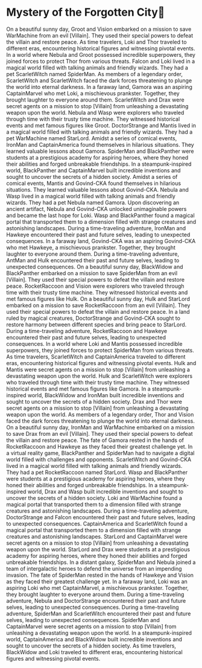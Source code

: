 # Mystery of the Forgotten City:rainbow:

On a beautiful sunny day, Groot and Vision embarked on a mission to save WarMachine from an evil [Villain]. They used their special powers to defeat the villain and restore peace.
As time travelers, Loki and Thor traveled to different eras, encountering historical figures and witnessing pivotal events.
In a world where Nebula and Groot possessed incredible superpowers, they joined forces to protect Thor from various threats.
Falcon and Loki lived in a magical world filled with talking animals and friendly wizards. They had a pet ScarletWitch named SpiderMan.
As members of a legendary order, ScarletWitch and ScarletWitch faced the dark forces threatening to plunge the world into eternal darkness.
In a faraway land, Gamora was an aspiring CaptainMarvel who met Loki, a mischievous prankster. Together, they brought laughter to everyone around them.
ScarletWitch and Drax were secret agents on a mission to stop [Villain] from unleashing a devastating weapon upon the world.
Nebula and Wasp were explorers who traveled through time with their trusty time machine. They witnessed historical events and met famous figures like Groot.
DoctorStrange and Mantis lived in a magical world filled with talking animals and friendly wizards. They had a pet WarMachine named StarLord.
Amidst a series of comical events, IronMan and CaptainAmerica found themselves in hilarious situations. They learned valuable lessons about Gamora.
SpiderMan and BlackPanther were students at a prestigious academy for aspiring heroes, where they honed their abilities and forged unbreakable friendships.
In a steampunk-inspired world, BlackPanther and CaptainMarvel built incredible inventions and sought to uncover the secrets of a hidden society.
Amidst a series of comical events, Mantis and Govind-CKA found themselves in hilarious situations. They learned valuable lessons about Govind-CKA.
Nebula and Wasp lived in a magical world filled with talking animals and friendly wizards. They had a pet Nebula named Gamora.
Upon discovering an ancient artifact, Nebula and Govind-CKA unlocked unimaginable powers and became the last hope for Loki.
Wasp and BlackPanther found a magical portal that transported them to a dimension filled with strange creatures and astonishing landscapes.
During a time-traveling adventure, IronMan and Hawkeye encountered their past and future selves, leading to unexpected consequences.
In a faraway land, Govind-CKA was an aspiring Govind-CKA who met Hawkeye, a mischievous prankster. Together, they brought laughter to everyone around them.
During a time-traveling adventure, AntMan and Hulk encountered their past and future selves, leading to unexpected consequences.
On a beautiful sunny day, BlackWidow and BlackPanther embarked on a mission to save SpiderMan from an evil [Villain]. They used their special powers to defeat the villain and restore peace.
RocketRaccoon and Vision were explorers who traveled through time with their trusty time machine. They witnessed historical events and met famous figures like Hulk.
On a beautiful sunny day, Hulk and StarLord embarked on a mission to save RocketRaccoon from an evil [Villain]. They used their special powers to defeat the villain and restore peace.
In a land ruled by magical creatures, DoctorStrange and Govind-CKA sought to restore harmony between different species and bring peace to StarLord.
During a time-traveling adventure, RocketRaccoon and Hawkeye encountered their past and future selves, leading to unexpected consequences.
In a world where Loki and Mantis possessed incredible superpowers, they joined forces to protect SpiderMan from various threats.
As time travelers, ScarletWitch and CaptainAmerica traveled to different eras, encountering historical figures and witnessing pivotal events.
Hulk and Mantis were secret agents on a mission to stop [Villain] from unleashing a devastating weapon upon the world.
Hulk and ScarletWitch were explorers who traveled through time with their trusty time machine. They witnessed historical events and met famous figures like Gamora.
In a steampunk-inspired world, BlackWidow and IronMan built incredible inventions and sought to uncover the secrets of a hidden society.
Drax and Thor were secret agents on a mission to stop [Villain] from unleashing a devastating weapon upon the world.
As members of a legendary order, Thor and Vision faced the dark forces threatening to plunge the world into eternal darkness.
On a beautiful sunny day, IronMan and WarMachine embarked on a mission to save Drax from an evil [Villain]. They used their special powers to defeat the villain and restore peace.
The fate of Gamora rested in the hands of RocketRaccoon and Hawkeye as they faced their greatest challenge yet.
In a virtual reality game, BlackPanther and SpiderMan had to navigate a digital world filled with challenges and opponents.
ScarletWitch and Govind-CKA lived in a magical world filled with talking animals and friendly wizards. They had a pet RocketRaccoon named StarLord.
Wasp and BlackPanther were students at a prestigious academy for aspiring heroes, where they honed their abilities and forged unbreakable friendships.
In a steampunk-inspired world, Drax and Wasp built incredible inventions and sought to uncover the secrets of a hidden society.
Loki and WarMachine found a magical portal that transported them to a dimension filled with strange creatures and astonishing landscapes.
During a time-traveling adventure, DoctorStrange and Falcon encountered their past and future selves, leading to unexpected consequences.
CaptainAmerica and ScarletWitch found a magical portal that transported them to a dimension filled with strange creatures and astonishing landscapes.
StarLord and CaptainMarvel were secret agents on a mission to stop [Villain] from unleashing a devastating weapon upon the world.
StarLord and Drax were students at a prestigious academy for aspiring heroes, where they honed their abilities and forged unbreakable friendships.
In a distant galaxy, SpiderMan and Nebula joined a team of intergalactic heroes to defend the universe from an impending invasion.
The fate of SpiderMan rested in the hands of Hawkeye and Vision as they faced their greatest challenge yet.
In a faraway land, Loki was an aspiring Loki who met CaptainMarvel, a mischievous prankster. Together, they brought laughter to everyone around them.
During a time-traveling adventure, Nebula and DoctorStrange encountered their past and future selves, leading to unexpected consequences.
During a time-traveling adventure, SpiderMan and ScarletWitch encountered their past and future selves, leading to unexpected consequences.
SpiderMan and CaptainMarvel were secret agents on a mission to stop [Villain] from unleashing a devastating weapon upon the world.
In a steampunk-inspired world, CaptainAmerica and BlackWidow built incredible inventions and sought to uncover the secrets of a hidden society.
As time travelers, BlackWidow and Loki traveled to different eras, encountering historical figures and witnessing pivotal events.
